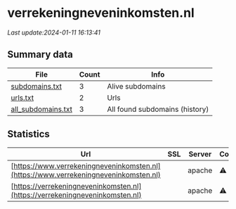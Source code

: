 # verrekeningneveninkomsten.nl
*Last update:2024-01-11 16:13:41*
## Summary data
| File       | Count | Info |
|------------|-------|------|
|[subdomains.txt](/data/verrekeningneveninkomsten/subdomains.txt)|3|Alive subdomains|
|[urls.txt](/data/verrekeningneveninkomsten/urls.txt)|2|Urls|
|[all_subdomains.txt](/data/verrekeningneveninkomsten/all_subdomains.txt)|3|All found subdomains (history)|
## Statistics
| Url | SSL | Server | Cookie | HSTS | CSP | XFO | XXP | RP | Tech |
|------------|-------|------|------|------|------|------|------|------|------|
|[https://www.verrekeningneveninkomsten.nl](https://www.verrekeningneveninkomsten.nl)| |apache|:warning: |:white_check_mark: | | |:white_check_mark: | | |:white_check_mark: | |Apache HTTP Server D...| |
|[https://verrekeningneveninkomsten.nl](https://verrekeningneveninkomsten.nl)| |apache|:warning: |:white_check_mark: | | |:white_check_mark: | | |:white_check_mark: | |Apache HTTP Server D...| |